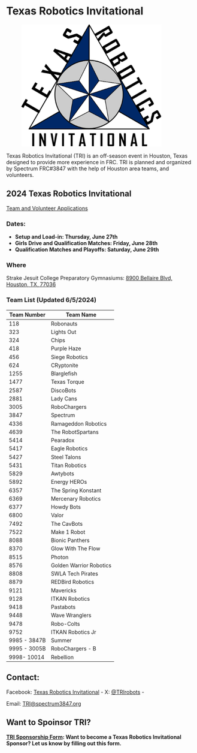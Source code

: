 # Texas Robotics Invitational

<figure><img src="../.gitbook/assets/Logo no TRI 2.png" alt="" width="375"><figcaption></figcaption></figure>

Texas Robotics Invitational (TRI) is an off-season event in Houston, Texas designed to provide more experience in FRC. TRI is planned and organized by Spectrum FRC#3847 with the help of Houston area teams, and volunteers.

## 2024 Texas Robotics Invitational

[Team and Volunteer Applications](https://www.chiefdelphi.com/t/2024-texas-robotics-invitational-tri-june-27th-28th-29th/464548?u=allengregoryiv)

### **Dates:**

* **Setup and Load-in: Thursday, June 27th**&#x20;
* **Girls Drive and Qualification Matches: Friday, June 28th**
* **Qualification Matches and Playoffs: Saturday, June 29th**

### Where

Strake Jesuit College Preparatory Gymnasiums: [8900 Bellaire Blvd, Houston, TX, 77036](https://www.google.com/maps/place/Strake+Jesuit+College+Preparatory/@29.7062145,-95.5436352,17z/data=!3m1!4b1!4m5!3m4!1s0x8640c2e80be6a069:0x3d6d74239910f240!8m2!3d29.7062145!4d-95.5414465)

### Team List (Updated 6/5/2024)

| Team Number  | Team Name               |
| ------------ | ----------------------- |
| 118          | Robonauts               |
| 323          | Lights Out              |
| 324          | Chips                   |
| 418          | Purple Haze             |
| 456          | Siege Robotics          |
| 624          | CRyptonite              |
| 1255         | Blarglefish             |
| 1477         | Texas Torque            |
| 2587         | DiscoBots               |
| 2881         | Lady Cans               |
| 3005         | RoboChargers            |
| 3847         | Spectrum                |
| 4336         | Ramageddon Robotics     |
| 4639         | The RobotSpartans       |
| 5414         | Pearadox                |
| 5417         | Eagle Robotics          |
| 5427         | Steel Talons            |
| 5431         | Titan Robotics          |
| 5829         | Awtybots                |
| 5892         | Energy HEROs            |
| 6357         | The Spring Konstant     |
| 6369         | Mercenary Robotics      |
| 6377         | Howdy Bots              |
| 6800         | Valor                   |
| 7492         | The CavBots             |
| 7522         | Make 1 Robot            |
| 8088         | Bionic Panthers         |
| 8370         | Glow With The Flow      |
| 8515         | Photon                  |
| 8576         | Golden Warrior Robotics |
| 8808         | SWLA Tech Pirates       |
| 8879         | REDBird Robotics        |
| 9121         | Mavericks               |
| 9128         | ITKAN Robotics          |
| 9418         | Pastabots               |
| 9448         | Wave Wranglers          |
| 9478         | Robo-Colts              |
| 9752         | ITKAN Robotics Jr       |
| 9985 - 3847B | Summer                  |
| 9995 - 3005B | RoboChargers - B        |
| 9998- 10014  | Rebellion               |

## Contact:

Facebook: [Texas Robotics Invitational](https://www.facebook.com/TRIrobots)  - X: [@TRIrobots](https://twitter.com/TRIrobots) -&#x20;

Email: [TRI@spectrum3847.org](mailto:TRI@spectrum3847.org)

## Want to Spoinsor TRI?

[**TRI Sponsorship Form**](https://docs.google.com/forms/d/e/1FAIpQLSdLarTabTZivQj\_ogukGis9Ax3AGNmNlqpDbm\_YO3z0J29DOQ/viewform)**: Want to become a Texas Robotics Invitational Sponsor? Let us know by filling out this form.**
